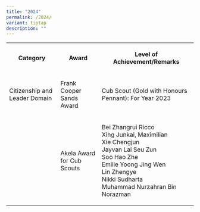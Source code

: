 ```yaml
---
title: "2024"
permalink: /2024/
variant: tiptap
description: ""
---
```

<p></p>
<table style="minWidth: 75px">
<colgroup>
<col>
<col>
<col>
</colgroup>
<tbody>
<tr>
<th rowspan="1" colspan="1">
<p>Category</p>
</th>
<th rowspan="1" colspan="1">
<p>Award</p>
</th>
<th rowspan="1" colspan="1">
<p>Level of Achievement/Remarks</p>
</th>
</tr>
<tr>
<td rowspan="1" colspan="1">
<p>Citizenship and Leader Domain</p>
</td>
<td rowspan="1" colspan="1">
<p>Frank Cooper Sands Award</p>
</td>
<td rowspan="1" colspan="1">
<p>Cub Scout (Gold with Honours Pennant): For Year 2023</p>
</td>
</tr>
<tr>
<td rowspan="1" colspan="1">
<p></p>
</td>
<td rowspan="1" colspan="1">
<p>Akela Award for Cub Scouts</p>
</td>
<td rowspan="1" colspan="1">
<p>Bei Zhangrui Ricco
<br>Xing Junkai, Maximilian
<br>Xie Chengjun
<br>Jayvan Lai Seu Zun
<br>Soo Hao Zhe
<br>Emilie Yoong Jing Wen
<br>Lin Zhengye
<br>Nikki Sudharta
<br>Muhammad Nurzahran Bin Norazman
<br>
</p>
</td>
</tr>
</tbody>
</table>
<p></p>